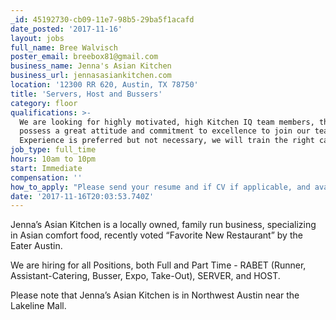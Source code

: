 ```yaml
---
_id: 45192730-cb09-11e7-98b5-29ba5f1acafd
date_posted: '2017-11-16'
layout: jobs
full_name: Bree Walvisch
poster_email: breebox81@gmail.com
business_name: Jenna's Asian Kitchen
business_url: jennasasiankitchen.com
location: '12300 RR 620, Austin, TX 78750'
title: 'Servers, Host and Bussers'
category: floor
qualifications: >-
  We are looking for highly motivated, high Kitchen IQ team members, that
  possess a great attitude and commitment to excellence to join our team.
  Experience is preferred but not necessary, we will train the right candidates.
job_type: full_time
hours: 10am to 10pm
start: Immediate
compensation: ''
how_to_apply: "Please send your resume and if CV if applicable, and availability to catering@jennasasiankitchen.com\r\nor you can apply online at jennasasiankitchen.com"
date: '2017-11-16T20:03:53.740Z'
---
```

Jenna’s Asian Kitchen is a locally owned, family run business, specializing in Asian comfort food, recently voted “Favorite New Restaurant” by the Eater Austin.

We are hiring for all Positions, both Full and Part Time - RABET (Runner, Assistant-Catering, Busser, Expo, Take-Out), SERVER, and HOST.

Please note that Jenna’s Asian Kitchen is in Northwest Austin near the Lakeline Mall.
